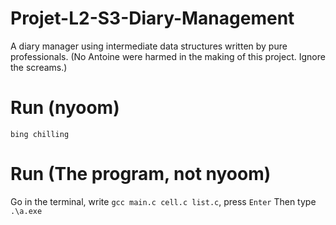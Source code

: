 # Projet-L2-S3-Diary-Management
A diary manager using intermediate data structures written by pure professionals. (No Antoine were harmed in the making of this project. Ignore the screams.)

# Run (nyoom)
`bing chilling`

# Run (The program, not nyoom)
Go in the terminal, write `gcc main.c cell.c list.c`, press `Enter`
Then type `.\a.exe`